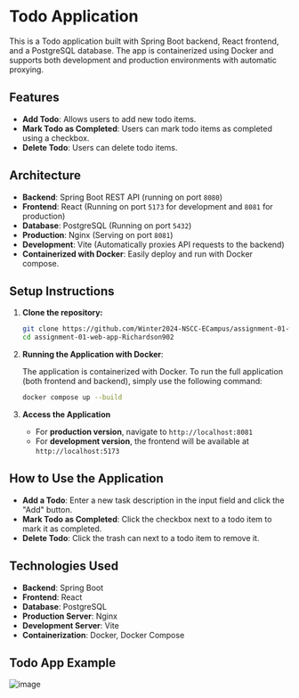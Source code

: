 # Todo Application

This is a Todo application built with Spring Boot backend, React frontend, and a PostgreSQL database. The app is containerized using Docker and supports both development and production environments with automatic proxying.

## Features
- **Add Todo**: Allows users to add new todo items.
- **Mark Todo as Completed**: Users can mark todo items as completed using a checkbox.
- **Delete Todo**: Users can delete todo items.

## Architecture

- **Backend**: Spring Boot REST API (running on port `8080`)
- **Frontend**: React (Running on port `5173` for development and `8081` for production)
- **Database**: PostgreSQL (Running on port `5432`)
- **Production**: Nginx (Serving on port `8081`)
- **Development**: Vite (Automatically proxies API requests to the backend)
- **Containerized with Docker**: Easily deploy and run with Docker compose.

## Setup Instructions

1. **Clone the repository:**

   ```bash
   git clone https://github.com/Winter2024-NSCC-ECampus/assignment-01-web-app-Richardson902
   cd assignment-01-web-app-Richardson902
   ```

2. **Running the Application with Docker**:

   The application is containerized with Docker. To run the full application (both frontend and backend), simply use the following command:

   ```bash
   docker compose up --build
   ```

3. **Access the Application**
   - For **production version**, navigate to `http://localhost:8081`
   - For **development version**, the frontend will be available at `http://localhost:5173`
  
## How to Use the Application
- **Add a Todo**: Enter a new task description in the input field and click the "Add" button.
- **Mark Todo as Completed**: Click the checkbox next to a todo item to mark it as completed.
- **Delete Todo**: Click the trash can next to a todo item to remove it.

## Technologies Used
- **Backend**: Spring Boot
- **Frontend**: React
- **Database**: PostgreSQL
- **Production Server**: Nginx
- **Development Server**: Vite
- **Containerization**: Docker, Docker Compose

## Todo App Example
![image](https://github.com/user-attachments/assets/010cdb3c-2a2f-4b95-aa09-e37c58e4a68e)
